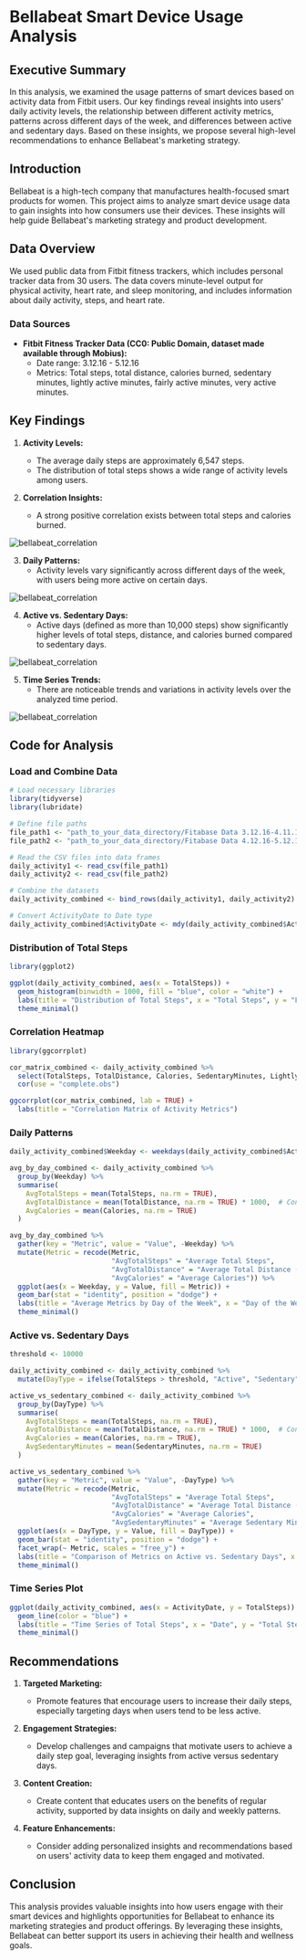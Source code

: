 # Bellabeat Smart Device Usage Analysis

## Executive Summary
In this analysis, we examined the usage patterns of smart devices based on activity data from Fitbit users. Our key findings reveal insights into users' daily activity levels, the relationship between different activity metrics, patterns across different days of the week, and differences between active and sedentary days. Based on these insights, we propose several high-level recommendations to enhance Bellabeat's marketing strategy.

## Introduction
Bellabeat is a high-tech company that manufactures health-focused smart products for women. This project aims to analyze smart device usage data to gain insights into how consumers use their devices. These insights will help guide Bellabeat's marketing strategy and product development.

## Data Overview
We used public data from Fitbit fitness trackers, which includes personal tracker data from 30 users. The data covers minute-level output for physical activity, heart rate, and sleep monitoring, and includes information about daily activity, steps, and heart rate.

### Data Sources
- **Fitbit Fitness Tracker Data (CC0: Public Domain, dataset made available through Mobius):**
  - Date range: 3.12.16 - 5.12.16
  - Metrics: Total steps, total distance, calories burned, sedentary minutes, lightly active minutes, fairly active minutes, very active minutes.

## Key Findings
1. **Activity Levels:**
   - The average daily steps are approximately 6,547 steps.
   - The distribution of total steps shows a wide range of activity levels among users.

2. **Correlation Insights:**
   - A strong positive correlation exists between total steps and calories burned.
   
![bellabeat_correlation](images/bellabeat_correlation1.png)

3. **Daily Patterns:**
   - Activity levels vary significantly across different days of the week, with users being more active on certain days.
   
![bellabeat_correlation](images/daily_patterns.png)

4. **Active vs. Sedentary Days:**
   - Active days (defined as more than 10,000 steps) show significantly higher levels of total steps, distance, and calories burned compared to sedentary days.
  
![bellabeat_correlation](images/active_vs_sedentary_days.png)

5. **Time Series Trends:**
   - There are noticeable trends and variations in activity levels over the analyzed time period.

![bellabeat_correlation](images/time_series.png)

## Code for Analysis

### Load and Combine Data
```r
# Load necessary libraries
library(tidyverse)
library(lubridate)

# Define file paths
file_path1 <- "path_to_your_data_directory/Fitabase Data 3.12.16-4.11.16/dailyActivity_merged.csv"
file_path2 <- "path_to_your_data_directory/Fitabase Data 4.12.16-5.12.16/dailyActivity_merged.csv"

# Read the CSV files into data frames
daily_activity1 <- read_csv(file_path1)
daily_activity2 <- read_csv(file_path2)

# Combine the datasets
daily_activity_combined <- bind_rows(daily_activity1, daily_activity2)

# Convert ActivityDate to Date type
daily_activity_combined$ActivityDate <- mdy(daily_activity_combined$ActivityDate)
```

### Distribution of Total Steps
```r
library(ggplot2)

ggplot(daily_activity_combined, aes(x = TotalSteps)) +
  geom_histogram(binwidth = 1000, fill = "blue", color = "white") +
  labs(title = "Distribution of Total Steps", x = "Total Steps", y = "Frequency") +
  theme_minimal()
```

### Correlation Heatmap
```r
library(ggcorrplot)

cor_matrix_combined <- daily_activity_combined %>%
  select(TotalSteps, TotalDistance, Calories, SedentaryMinutes, LightlyActiveMinutes, FairlyActiveMinutes, VeryActiveMinutes) %>%
  cor(use = "complete.obs")

ggcorrplot(cor_matrix_combined, lab = TRUE) +
  labs(title = "Correlation Matrix of Activity Metrics")
```

### Daily Patterns
```r
daily_activity_combined$Weekday <- weekdays(daily_activity_combined$ActivityDate)

avg_by_day_combined <- daily_activity_combined %>%
  group_by(Weekday) %>%
  summarise(
    AvgTotalSteps = mean(TotalSteps, na.rm = TRUE),
    AvgTotalDistance = mean(TotalDistance, na.rm = TRUE) * 1000,  # Convert to meters
    AvgCalories = mean(Calories, na.rm = TRUE)
  )

avg_by_day_combined %>%
  gather(key = "Metric", value = "Value", -Weekday) %>%
  mutate(Metric = recode(Metric, 
                         "AvgTotalSteps" = "Average Total Steps", 
                         "AvgTotalDistance" = "Average Total Distance (meters)",
                         "AvgCalories" = "Average Calories")) %>%
  ggplot(aes(x = Weekday, y = Value, fill = Metric)) +
  geom_bar(stat = "identity", position = "dodge") +
  labs(title = "Average Metrics by Day of the Week", x = "Day of the Week", y = "Average Value") +
  theme_minimal()
```

### Active vs. Sedentary Days
```r
threshold <- 10000

daily_activity_combined <- daily_activity_combined %>%
  mutate(DayType = ifelse(TotalSteps > threshold, "Active", "Sedentary"))

active_vs_sedentary_combined <- daily_activity_combined %>%
  group_by(DayType) %>%
  summarise(
    AvgTotalSteps = mean(TotalSteps, na.rm = TRUE),
    AvgTotalDistance = mean(TotalDistance, na.rm = TRUE) * 1000,  # Convert to meters
    AvgCalories = mean(Calories, na.rm = TRUE),
    AvgSedentaryMinutes = mean(SedentaryMinutes, na.rm = TRUE)
  )

active_vs_sedentary_combined %>%
  gather(key = "Metric", value = "Value", -DayType) %>%
  mutate(Metric = recode(Metric, 
                         "AvgTotalSteps" = "Average Total Steps", 
                         "AvgTotalDistance" = "Average Total Distance (meters)",
                         "AvgCalories" = "Average Calories",
                         "AvgSedentaryMinutes" = "Average Sedentary Minutes")) %>%
  ggplot(aes(x = DayType, y = Value, fill = DayType)) +
  geom_bar(stat = "identity", position = "dodge") +
  facet_wrap(~ Metric, scales = "free_y") +
  labs(title = "Comparison of Metrics on Active vs. Sedentary Days", x = "Day Type", y = "Average Value") +
  theme_minimal()
```

### Time Series Plot
```r
ggplot(daily_activity_combined, aes(x = ActivityDate, y = TotalSteps)) +
  geom_line(color = "blue") +
  labs(title = "Time Series of Total Steps", x = "Date", y = "Total Steps") +
  theme_minimal()
```

## Recommendations
1. **Targeted Marketing:**
   - Promote features that encourage users to increase their daily steps, especially targeting days when users tend to be less active.

2. **Engagement Strategies:**
   - Develop challenges and campaigns that motivate users to achieve a daily step goal, leveraging insights from active versus sedentary days.

3. **Content Creation:**
   - Create content that educates users on the benefits of regular activity, supported by data insights on daily and weekly patterns.

4. **Feature Enhancements:**
   - Consider adding personalized insights and recommendations based on users' activity data to keep them engaged and motivated.

## Conclusion
This analysis provides valuable insights into how users engage with their smart devices and highlights opportunities for Bellabeat to enhance its marketing strategies and product offerings. By leveraging these insights, Bellabeat can better support its users in achieving their health and wellness goals.
